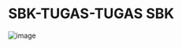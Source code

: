 # SBK-TUGAS-TUGAS SBK 


![image](https://user-images.githubusercontent.com/56531526/80013873-c41a4300-84f9-11ea-9980-eb04ef36475f.png)
